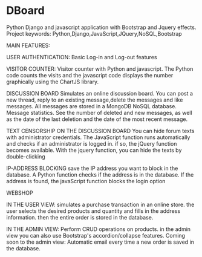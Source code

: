 # DBoard
Python Django and javascript application with Bootstrap and Jquery effects.
Project keywords: Python,Django,JavaScript,JQuery,NoSQL,Bootstrap

MAIN FEATURES:

USER AUTHENTICATION:
Basic Log-in and Log-out features

VISITOR COUNTER:
Visitor counter with Python and javascript. The Python code counts the visits and the javascript code displays the number graphically using the ChartJS library.

DISCUSSION BOARD
Simulates an online discussion board. You can post a new thread, reply to an existing message,delete the messages and like messages.
All messages are stored in a MongoDB NoSQL database.
Message statistics. See the number of deleted and new messages, as well as the date of the last deletion and the date of the most recent message.

TEXT CENSORSHIP ON THE DISCUSSION BOARD
You can hide forum texts with administrator credentials. The JavaScript function runs automatically and checks if an administrator is logged in. if so, the jQuery function becomes available. With the jquery function, you can hide the texts by double-clicking

IP-ADDRESS BLOCKING
save the IP address you want to block in the database. A Python function checks if the address is in the database. 
If the address is found, the javaScript function blocks the login option

WEBSHOP

IN THE USER VIEW:
simulates a purchase transaction in an online store. the user selects the desired products and quantity and fills in the address information.
then the entire order is stored in the database.

IN THE ADMIN VIEW:
Perform CRUD operations on products. in the admin view you can also use Bootstrap's accordion/collapse features.
Coming soon to the admin view: Automatic email every time a new order is saved in the database.
